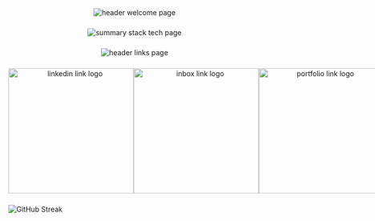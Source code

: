 <div align="center">
  <img src="https://iili.io/JujIx8G.png" alt="header welcome page" />
</div>

###

<div align="center">
  <img  src="https://iili.io/JujI7M7.png" alt="summary stack tech page"  />
</div>

###

<div align="center">
  <img src="https://iili.io/Juj51jf.png" alt="header links page"  />
</div>

###

 <div style="display: flex;" align="center">
       <a href="https://www.linkedin.com/in/matiassiocordich/" target="_blank"style="text-decoration:none">
         <img src="https://iili.io/JujYosR.png" alt="linkedin link logo" width="250px"/>
       </a>
   <a href="mailto:m.scordich@gmail.com" target="_blank" style="text-decoration:none">
         <img src="https://iili.io/Jujlyp1.png" alt="inbox link logo" width="250px"/>
       </a>
   <a href="/" target="_blank" style="text-decoration:none">
         <img src="https://iili.io/Juj0HTF.png" alt="portfolio link logo" width="250px"/>
       </a>
</div>

###

<div style="display: flex;" align=center>
   <img src="https://streak-stats.demolab.com?user=MatiasCordich&theme=dark&hide_border=true&card_width=432&background=040D12&fire=5C8374&ring=183D3D&currStreakLabel=93B1A6&sideNums=93B1A6&dates=EBEBEB&currStreakNum=93B1A6&sideLabels=93B1A6&stroke=93B1A6" alt="GitHub Streak" />
</div>

